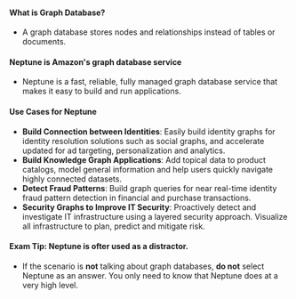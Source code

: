 #### What is Graph Database?

* A graph database stores nodes and relationships instead of tables or documents.

#### Neptune is Amazon's graph database service

* Neptune is a fast, reliable, fully managed graph database service that makes it easy to build and run applications.

#### Use Cases for Neptune

* **Build Connection between Identities**: Easily build identity graphs for identity resolution solutions such as social
  graphs, and accelerate updated for ad targeting, personalization and analytics.
* **Build Knowledge Graph Applications**: Add topical data to product catalogs, model general information and help
  users quickly navigate highly connected datasets.
* **Detect Fraud Patterns**: Build graph queries for near real-time identity fraud pattern detection in financial and
  purchase transactions.
* **Security Graphs to Improve IT Security**: Proactively detect and investigate IT infrastructure using a layered
  security approach. Visualize all infrastructure to plan, predict and mitigate risk.

#### Exam Tip: Neptune is ofter used as a distractor.

* If the scenario is **not** talking about graph databases, **do not** select Neptune as an answer. You only need to
  know that Neptune does at a very high level.